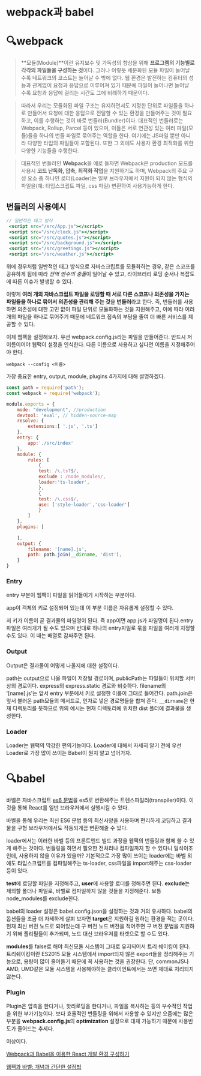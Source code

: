 # webpack과 babel

# 🔍webpack

> **모듈(Module)**이란 유지보수 및 가독성의 향상을 위해 **프로그램의 기능별로 각각의 파일들을 구성하는 것**이다. 그러나 이렇듯 세분화된 모듈 파일이 늘어날 수록 네트워크의 코스트는 늘어날 수 밖에 없다. 웹 환경은 발전하는 컴퓨터의 성능과 관계없이 요청과 응답으로 이루어져 있기 때문에 파일이 늘어나면 늘어날 수록 요청과 응답에 걸리는 시간도 그에 비례하기 때문이다.
> 

> 따라서 우리는 모듈화된 파일 구조는 유지하면서도 지정한 단위로 파일들을 하나로 만들어서 요청에 대한 응답으로 전달할 수 있는 환경을 만들어주는 것이 필요하고, 이를 수행하는 것이 바로 번들러(Bundler)이다. 대표적인 번들러로는 Webpack, Rollup, Parcel 등이 있으며, 이들은 서로 연관성 있는 여러 파일(모듈)들을 하나의 번들 파일로 묶어주는 역할을 한다. 여기에는 JS파일 뿐만 아니라 다양한 타입의 파일들이 포함된다. 또한 그 외에도 사용자 환경 최적화를 위한 다양한 기능들을 수행한다.
> 

> 대표적인 번들러인 **Webpack**을 예로 들자면 Webpack은 production 모드를 사용시 **코드 난독화, 압축, 최적화 작업**을 지원하기도 하며, Webpack의 주요 구성 요소 중 하나인 로더(Loader)는 일부 브라우저에서 지원이 되지 않는 형식의 파일을(예: 타입스크립트 파일, css 파일) 변환하여 사용가능하게 한다.
> 

## **번들러의 사용예시**

```jsx
// 일반적인 태그 방식 
 <script src="/src/App.js"></script>
 <script src="/src/clock.js"></script>
 <script src="/src/quotes.js"></script>
 <script src="/src/background.js"></script>
 <script src="/src/greetings.js"></script>
 <script src="/src/weather.js"></script>
```

위에 경우처럼 일반적인 태그 방식으로 자바스크립트를 모듈화하는 경우, 같은 스코프를 공유하게 됨에 따라 *전역 변수의 충돌*이 일어날 수 있고, 라이브러리 로딩 순서나 복잡도에 따른 이슈가 발생할 수 있다. 

이렇게 **여러 개의 자바스크립트 파일을 로딩할 때 서로 다른 스코프나 의존성을 가지는 파일들을 하나로 묶어서 의존성을 관리해 주는 것**을 **번들러**라고 한다. 즉, 번들러를 사용하면 의존성에 대한 고민 없이 파일 단위로 모듈화하는 것을 지원해주고, 이에 따라 여러 개의 파일을 하나로 묶어주기 때문에 네트워크 접속의 부담을 줄여 더 빠른 서비스를 제공할 수 있다.

이제 웹팩을 설정해보자. 우선 webpack.config.js라는 파일을 만들어준다. 반드시 저 이름이어야 웹팩이 설정을 인식한다. 다른 이름으로 사용하고 싶다면 이름을 지정해주어야 한다.

```
webpack --config <이름>
```

 가장 중요한 entry, output, module, plugins 4가지에 대해 설명하겠다.

```jsx
const path = require('path');
const webpack = require('webpack');

module.exports = {
    mode: "development", //production
    devtool: 'eval', // hidden-source-map
    resolve: {
        extensions:[ '.js', '.ts']
    },
    entry: {
        app:'./src/index'
    },
    module: {
        rules: [
            {
            test: /\.ts?$/,
            exclude : /node_modules/,
            loader:'ts-loader',
            },
            {
            test: /\.css$/,
            use: ['style-loader','css-loader']
            }
        ]
    },
    plugins: [
        
    ],
    output: {
        filename: '[name].js',
        path: path.join(__dirname, 'dist'),
    }
}
```

### Entry

entry 부분이 웹팩이 파일을 읽어들이기 시작하는 부분이다.

app이 객체의 키로 설정되어 있는데 이 부분 이름은 자유롭게 설정할 수 있다. 

저 키가 이름이 곧 결과물의 파일명이 된다. 즉 app이면 app.js가 파일명이 된다.entry 파일은 여러개가 될 수도 있으며 반대로 하나의 entry파일로 묶을 파일을 여러개 지정할 수도 있다. 이 때는 배열로 감싸주면 된다.

### Output

Output은 결과물이 어떻게 나올지에 대한 설정이다.

path는 output으로 나올 파일이 저장될 경로이며, publicPath는 파일들이 위치할 서버 상의 경로이다. express의 express.static 경로와 비슷하다. filename의 '[name].js'는 앞서 entry 부분에서 키로 설정한 이름이 그대로 들어간다. path.join은 앞서 불러온 path모듈의 메서드로, 인자로 넣은 경로명들을 합쳐 준다. `__dirname`은 현재 디렉토리를 뜻하므로 위의 예시는 현재 디렉토리에 위치한 dist 폴더에 결과물을 생성한다.

### Loader

Loader는 웹팩의 막강한 편의기능이다. Loader에 대해서 자세히 알기 전에 우선 Loader로 가장 많이 쓰이는 Babel이 뭔지 알고 넘어가자.

# 🔍babel

바벨은 자바스크립트 [es6 문법](https://velog.io/@godori/ES6-%EC%A0%95%EB%A6%AC-vpjmrh6hhe)을 es5로 변환해주는 트렌스파일러(transpiler)이다. 이것을 통해 React를 일반 브라우저에서 실행시킬 수 있다.

바벨을 통해 우리는 최신 ES6 문법 등의 최신사양을 사용하며 편리하게 코딩하고 결과물을 구형 브라우저에서도 작동되게끔 변환해줄 수 있다.

loader에서는 이러한 바벨 등의 프론트엔드 빌드 과정을 웹팩의 번들링과 함께 쓸 수 있게 해주는 것이다. 번들링을 하면서 필요한 전처리나 컴파일까지 할 수 있다니 일석이조인데, 사용하지 않을 이유가 있을까? 기본적으로 가장 많이 쓰이는 loader에는 바벨 외에도 타입스크립트를 컴파일해주는 ts-loader, css파일을 import해주는 css-loader 등이 있다.

**test**에 로딩할 파일을 지정해주고, **user**에 사용할 로더를 정해주면 된다. **exclude**는 제외할 폴더나 파일로, 바벨로 컴파일하지 않을 것들을 지정해준다. 보통 node_modules를 exclude한다.

babel의 loader 설정은 babel.config.json을 설정하는 것과 거의 유사하다. babel의 옵션들을 조금 더 자세하게 살펴 보자면 **target**은 지원하길 원하는 환경을 적는 곳이다. 현재 최신 버전 노드로 되어있는데 구 버전 노드 버전을 적어주면 구 버전 문법을 지원하기 위해 폴리필들이 추가되며, 노드 대신 브라우저를 타겟으로 할 수도 있다.

**modules**를 false로 해야 최신모듈 시스템이 그대로 유지되어서 트리 쉐이킹이 된다. 트리쉐이킹이란 ES2015 모듈 시스템에서 import되지 않은 export들을 정리해주는 기능으로, 용량이 많이 줄어들기 때문에 꼭 사용하는 것을 권장한다. 단, commonJS나 AMD, UMD같은 모듈 시스템을 사용해야하는 클라이언트에서는 쓰면 제대로 처리되지 않는다.

### Plugin

Plugin은 압축을 한다거나, 핫리로딩을 한다거나, 파일을 복사하는 등의 부수적인 작업을 위한 부가기능이다. 보다 효율적인 번들링을 위해서 사용할 수 있지만 요즘에는 많은 부분을 **webpack.config.js**의 **optimization** 설정으로 대체 가능하기 때문에 사용빈도가 줄어드는 추세다.

이상이다.

[Webpack과 Babel을 이용한 React 개발 환경 구성하기](https://berkbach.com/%EC%9B%B9%ED%8C%A9-webpack-%EA%B3%BC-%EB%B0%94%EB%B2%A8-babel-%EC%9D%84-%EC%9D%B4%EC%9A%A9%ED%95%9C-react-%EA%B0%9C%EB%B0%9C-%ED%99%98%EA%B2%BD-%EA%B5%AC%EC%84%B1%ED%95%98%EA%B8%B0-fb87d0027766)

[웹팩과 바벨: 개념과 간단한 설정법](https://velog.io/@inust33/2%EC%A3%BC%EC%B0%A8-%EA%B0%9C%EB%85%90-%EC%8A%A4%ED%84%B0%EB%94%94-%EC%9B%B9%ED%8C%A9%EA%B3%BC-%EB%B0%94%EB%B2%A8%EC%97%90-%EB%8C%80%ED%95%B4)
